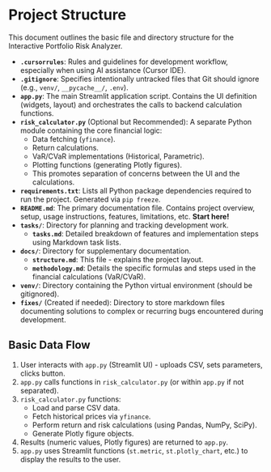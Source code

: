 # Project Structure

This document outlines the basic file and directory structure for the Interactive Portfolio Risk Analyzer.

*   **`.cursorrules`**: Rules and guidelines for development workflow, especially when using AI assistance (Cursor IDE).
*   **`.gitignore`**: Specifies intentionally untracked files that Git should ignore (e.g., `venv/`, `__pycache__/`, `.env`).
*   **`app.py`**: The main Streamlit application script. Contains the UI definition (widgets, layout) and orchestrates the calls to backend calculation functions.
*   **`risk_calculator.py`** (Optional but Recommended): A separate Python module containing the core financial logic:
    *   Data fetching (`yfinance`).
    *   Return calculations.
    *   VaR/CVaR implementations (Historical, Parametric).
    *   Plotting functions (generating Plotly figures).
    *   This promotes separation of concerns between the UI and the calculations.
*   **`requirements.txt`**: Lists all Python package dependencies required to run the project. Generated via `pip freeze`.
*   **`README.md`**: The primary documentation file. Contains project overview, setup, usage instructions, features, limitations, etc. **Start here!**
*   **`tasks/`**: Directory for planning and tracking development work.
    *   **`tasks.md`**: Detailed breakdown of features and implementation steps using Markdown task lists.
*   **`docs/`**: Directory for supplementary documentation.
    *   **`structure.md`**: This file - explains the project layout.
    *   **`methodology.md`**: Details the specific formulas and steps used in the financial calculations (VaR/CVaR).
*   **`venv/`**: Directory containing the Python virtual environment (should be gitignored).
*   **`fixes/`** (Created if needed): Directory to store markdown files documenting solutions to complex or recurring bugs encountered during development.

## Basic Data Flow

1.  User interacts with `app.py` (Streamlit UI) - uploads CSV, sets parameters, clicks button.
2.  `app.py` calls functions in `risk_calculator.py` (or within `app.py` if not separated).
3.  `risk_calculator.py` functions:
    *   Load and parse CSV data.
    *   Fetch historical prices via `yfinance`.
    *   Perform return and risk calculations (using Pandas, NumPy, SciPy).
    *   Generate Plotly figure objects.
4.  Results (numeric values, Plotly figures) are returned to `app.py`.
5.  `app.py` uses Streamlit functions (`st.metric`, `st.plotly_chart`, etc.) to display the results to the user.